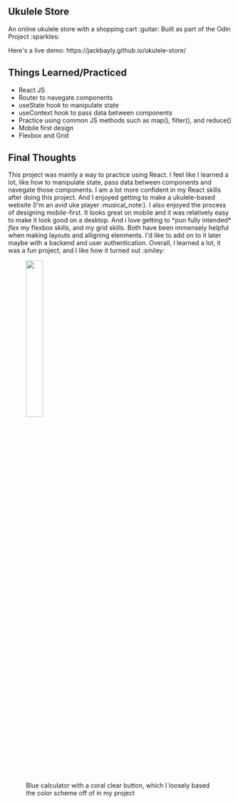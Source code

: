 <h2>Ukulele Store</h2>
<p>An online ukulele store with a shopping cart :guitar: Built as part of the Odin Project :sparkles:</p>
<p>Here's a live demo: https://jackbayly.github.io/ukulele-store/</p>
<h2>Things Learned/Practiced</h2>
<ul>
  <li>React JS</li>
  <li>Router to navegate components</li>
  <li>useState hook to manipulate state</li>
  <li>useContext hook to pass data between components</li>
  <li>Practice using common JS methods such as map(), filter(), and reduce()</li>
  <li>Mobile first design</li>
  <li>Flexbox and Grid</li>
</ul>
<h2>Final Thoughts</h2>
<p>This project was mainly a way to practice using React. I feel like I learned a lot, like how to manipulate state, pass data between components and navegate those components. I am a lot more confident in my React skills after doing this project. And I enjoyed getting to make a ukulele-based website (I'm an avid uke player :musical_note:). I also enjoyed the process of designing mobile-first. It looks great on mobile and it was relatively easy to make it look good on a desktop. And i love getting to *pun fully intended* <i>flex</i> my flexbox skills, and my grid skills. Both have been immensely helpful when making layouts and alligning elenments. I'd like to add on to it later maybe with a backend and user authentication. Overall, I learned a lot, it was a fun project, and I like how it turned out :smiley:  </p>
<figure>
<img src="https://www.bst-detectable.com/media/catalog/product/cache/3ad67510fce2bf71ce8610cd0fb11d45/d/e/desktop-calculator-1_2.jpg" width="30%" alt="">
  <figcaption>Blue calculator with a coral clear button, which I loosely based the color scheme off of in my project</figcaption>
  </figure>
